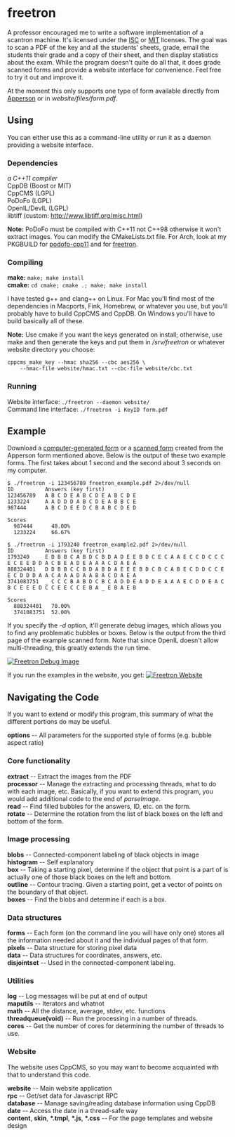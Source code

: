 freetron
========
A professor encouraged me to write a software implementation of a scantron
machine. It's licensed under the [ISC](http://floft.net/files/isc-license.txt)
or [MIT](http://floft.net/files/mit-license.txt) licenses. The goal was to scan
a PDF of the key and all the students' sheets, grade, email the students their
grade and a copy of their sheet, and then display statistics about the exam.
While the program doesn't quite do all that, it does grade scanned forms
and provide a website interface for convenience. Feel free to try it out and
improve it.

At the moment this only supports one type of form available directly from
[Apperson](https://ssl1.appersonsecure.com/pdfs/common/29240.PDF) or in
*website/files/form.pdf*.

Using
-----
You can either use this as a command-line utility or run it as a daemon
providing a website interface.

### Dependencies
*a C++11 compiler*  
CppDB (Boost or MIT)  
CppCMS (LGPL)  
PoDoFo (LGPL)  
OpenIL/DevIL (LGPL)  
libtiff (custom: http://www.libtiff.org/misc.html)  

**Note:** PoDoFo must be compiled with C++11 not C++98 otherwise it won't extract images. You can modify the CMakeLists.txt file. For Arch, look at my PKGBUILD for [podofo-cpp11](https://github.com/floft/PKGBUILDs/blob/master/podofo-cpp11/PKGBUILD) and for [freetron](https://github.com/floft/PKGBUILDs/blob/master/freetron/PKGBUILD).

### Compiling
**make:** ``make; make install``  
**cmake:** ``cd cmake; cmake .; make; make install``

I have tested g++ and clang++ on Linux. For Mac you'll find most of the
dependencies in Macports, Fink, Homebrew, or whatever you use, but you'll
probably have to build CppCMS and CppDB. On Windows you'll have to build
basically all of these.

**Note:** Use cmake if you want the keys generated on install; otherwise,
use make and then generate the keys and put them in */srv/freetron* or
whatever website directory you choose:

    cppcms_make_key --hmac sha256 --cbc aes256 \
        --hmac-file website/hmac.txt --cbc-file website/cbc.txt

### Running
Website interface: ``./freetron --daemon website/``  
Command line interface: ``./freetron -i KeyID form.pdf``

Example
-------
Download a [computer-generated
form](https://github.com/floft/freetron/raw/master/examples/freetron_example.pdf) or a [scanned
form](https://github.com/floft/freetron/raw/master/examples/freetron_example2.pdf) created from the Apperson
form mentioned above. Below is the output of these two example forms. The first
takes about 1 second and the second about 3 seconds on my computer.

    $ ./freetron -i 123456789 freetron_example.pdf 2>/dev/null
    ID          Answers (key first)
    123456789   A B C D E A B C D E A B C D E
    1233224     A A D D D A B C D E A B B C E
    987444      A B C D E E D C B A B C D E D

    Scores
      987444      40.00%
      1233224     66.67%

    $ ./freetron -i 1793240 freetron_example2.pdf 2>/dev/null
    ID          Answers (key first)
    1793240     E D B B C A B D C B D A D E E B D C E C A A E C C D C C C E C E E D D A C B E A D E A A A C D A E A
    888324401   D D B B C C B D A B D A E E E B D C B C A B E C D D C C E E C D D D A A C A A A D A A B A C D A E A
    3741083751  _ C C C B A B D C B C A D D E A D D E A A A E C D D E A C B C E E E D C C E E C C E B A _ E B A E B

    Scores
      888324401   70.00%
      3741083751  52.00%

If you specify the *-d* option, it'll generate debug images, which allows you
to find any problematic bubbles or boxes. Below is the output from the third
page of the example scanned form. Note that since OpenIL doesn't allow
multi-threading, this greatly extends the run time.

[![Freetron Debug Image](https://raw.githubusercontent.com/floft/freetron/master/examples/freetron_debug.jpg)](https://raw.githubusercontent.com/floft/freetron/master/examples/freetron\_debug.png)

If you run the examples in the website, you get:
[![Freetron Website](https://raw.githubusercontent.com/floft/freetron/master/examples/website.jpg)](https://raw.githubusercontent.com/floft/freetron/master/examples/website.png)

Navigating the Code
-------------------
If you want to extend or modify this program, this summary of what the
different portions do may be useful.
  
**options** -- All parameters for the supported style of forms (e.g. bubble
aspect ratio)  

### Core functionality
**extract** -- Extract the images from the PDF  
**processor** -- Manage the extracting and processing threads, what to do with
each image, etc.  Basically, if you want to extend this program, you would add
additional code to the end of *parseImage*.  
**read** -- Find filled bubbles for the answers, ID, etc. on the form.  
**rotate** -- Determine the rotation from the list of black boxes on the left
and bottom of the form.  

### Image processing
**blobs** -- Connected-component labeling of black objects in image  
**histogram** -- Self explanatory  
**box** -- Taking a starting pixel, determine if the object that point is a
part of is actually one of those black boxes on the left and bottom.  
**outline** -- Contour tracing. Given a starting point, get a vector of points
on the boundary of that object.  
**boxes** -- Find the blobs and determine if each is a box.  

### Data structures
**forms** -- Each form (on the command line you will have only one) stores all
the information needed about it and the individual pages of that form.  
**pixels** -- Data structure for storing pixel data  
**data** -- Data structures for coordinates, answers, etc.  
**disjointset** -- Used in the connected-component labeling.  

### Utilities
**log** -- Log messages will be put at end of output  
**maputils** -- Iterators and whatnot  
**math** -- All the distance, average, stdev, etc. functions  
**threadqueue(void)** -- Run the processing in a number of threads.  
**cores** -- Get the number of cores for determining the number of threads to
use.  

### Website
The website uses CppCMS, so you may want to become acquainted with that to
understand this code.

**website** -- Main website application  
**rpc** -- Get/set data for Javascript RPC  
**database** -- Manage saving/reading database information using CppDB  
**date** -- Access the date in a thread-safe way  
**content**, **skin**, **\*.tmpl**, **\*.js**, **\*.css** -- For the page
templates and website design  

